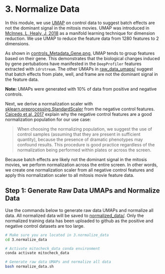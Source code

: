 # 3. Normalize Data

In this module, we use [UMAP](https://github.com/lmcinnes/umap) on control data to suggest batch effects are not the dominant signal in the mitosis movies.
UMAP was introduced in [McInnes, L, Healy, J, 2018](https://arxiv.org/abs/1802.03426) as a manifold learning technique for dimension reduction.
We use UMAP to reduce the feature data from 1280 features to 2 dimensions.

As shown in [controls_Metadata_Gene.png](raw_data_umaps/controls_Metadata_Gene.png), UMAP tends to group features based on their gene.
This demonstrates that the biological changes induced by gene pertubations have manifested in the `DeepProfiler` features extracted with `idrstream`.
The other UMAPs in [raw_data_umaps/](raw_data_umaps/) suggest that batch effects from plate, well, and frame are not the dominant signal in the feature data.

**Note:** UMAPs were generated with 10% of data from positive and negative controls.

Next, we derive a normalization scaler with [sklearn.preprocessing.StandardScaler](https://scikit-learn.org/stable/modules/generated/sklearn.preprocessing.StandardScaler.html) from the negative control features.
[Caicedo et al, 2017](https://www.nature.com/articles/nmeth.4397) explain why the negative control features are a good normalization population for our use case:
> When choosing the normalizing population, we suggest the use of control samples (assuming that they are present in sufficient quantity), because the presence of dramatic phenotypes may confound results. This procedure is good practice regardless of the normalization being performed within plates or across the screen.

Because batch effects are likely not the dominant signal in the mitosis movies, we perform normalization across the entire screen.
In other words, we create one normalization scaler from all negative control features and apply this normalization scaler to all mitosis movie feature data.

## Step 1: Generate Raw Data UMAPs and Normalize Data

Use the commands below to generate raw data UMAPs and normalize all data.
All normalized data will be saved to [normalized_data/](normalized_data/).
Only the normalized training data has been uploaded to github as the positive and negative control datasets are too large.

```sh
# Make sure you are located in 3.normalize_data
cd 3.normalize_data

# Activate mitocheck_data conda environment
conda activate mitocheck_data

# Generate raw data UMAPs and normalize all data
bash normalize_data.sh
```
